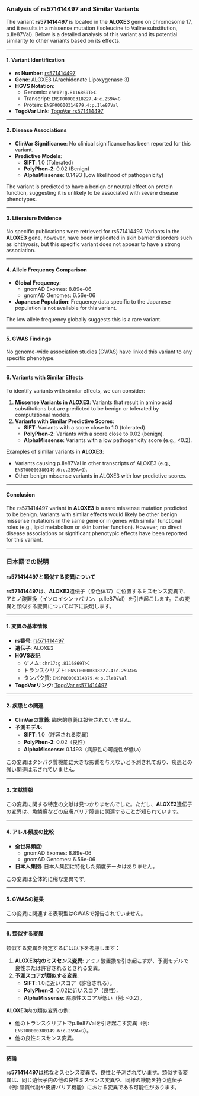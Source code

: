 ### Analysis of rs571414497 and Similar Variants
The variant **rs571414497** is located in the **ALOXE3** gene on chromosome 17, and it results in a missense mutation (Isoleucine to Valine substitution, p.Ile87Val). Below is a detailed analysis of this variant and its potential similarity to other variants based on its effects.

---

#### 1. Variant Identification
- **rs Number**: [rs571414497](https://identifiers.org/dbsnp/rs571414497)
- **Gene**: ALOXE3 (Arachidonate Lipoxygenase 3)
- **HGVS Notation**:
  - Genomic: `chr17:g.8116869T>C`
  - Transcript: `ENST00000318227.4:c.259A>G`
  - Protein: `ENSP00000314879.4:p.Ile87Val`
- **TogoVar Link**: [TogoVar rs571414497](https://togovar.org/variant/tgv397740557)

---

#### 2. Disease Associations
- **ClinVar Significance**: No clinical significance has been reported for this variant.
- **Predictive Models**:
  - **SIFT**: 1.0 (Tolerated)
  - **PolyPhen-2**: 0.02 (Benign)
  - **AlphaMissense**: 0.1493 (Low likelihood of pathogenicity)

The variant is predicted to have a benign or neutral effect on protein function, suggesting it is unlikely to be associated with severe disease phenotypes.

---

#### 3. Literature Evidence
No specific publications were retrieved for rs571414497. Variants in the **ALOXE3** gene, however, have been implicated in skin barrier disorders such as ichthyosis, but this specific variant does not appear to have a strong association.

---

#### 4. Allele Frequency Comparison
- **Global Frequency**:
  - gnomAD Exomes: 8.89e-06
  - gnomAD Genomes: 6.56e-06
- **Japanese Population**: Frequency data specific to the Japanese population is not available for this variant.
  
The low allele frequency globally suggests this is a rare variant.

---

#### 5. GWAS Findings
No genome-wide association studies (GWAS) have linked this variant to any specific phenotype.

---

#### 6. Variants with Similar Effects
To identify variants with similar effects, we can consider:
1. **Missense Variants in ALOXE3**: Variants that result in amino acid substitutions but are predicted to be benign or tolerated by computational models.
2. **Variants with Similar Predictive Scores**:
   - **SIFT**: Variants with a score close to 1.0 (tolerated).
   - **PolyPhen-2**: Variants with a score close to 0.02 (benign).
   - **AlphaMissense**: Variants with a low pathogenicity score (e.g., <0.2).

Examples of similar variants in **ALOXE3**:
- Variants causing p.Ile87Val in other transcripts of ALOXE3 (e.g., `ENST00000380149.6:c.259A>G`).
- Other benign missense variants in ALOXE3 with low predictive scores.

---

#### Conclusion
The rs571414497 variant in **ALOXE3** is a rare missense mutation predicted to be benign. Variants with similar effects would likely be other benign missense mutations in the same gene or in genes with similar functional roles (e.g., lipid metabolism or skin barrier function). However, no direct disease associations or significant phenotypic effects have been reported for this variant.

---

### 日本語での説明

#### rs571414497と類似する変異について
**rs571414497**は、**ALOXE3**遺伝子（染色体17）に位置するミスセンス変異で、アミノ酸置換（イソロイシン→バリン、p.Ile87Val）を引き起こします。この変異と類似する変異について以下に説明します。

---

#### 1. 変異の基本情報
- **rs番号**: [rs571414497](https://identifiers.org/dbsnp/rs571414497)
- **遺伝子**: ALOXE3
- **HGVS表記**:
  - ゲノム: `chr17:g.8116869T>C`
  - トランスクリプト: `ENST00000318227.4:c.259A>G`
  - タンパク質: `ENSP00000314879.4:p.Ile87Val`
- **TogoVarリンク**: [TogoVar rs571414497](https://togovar.org/variant/tgv397740557)

---

#### 2. 疾患との関連
- **ClinVarの意義**: 臨床的意義は報告されていません。
- **予測モデル**:
  - **SIFT**: 1.0（許容される変異）
  - **PolyPhen-2**: 0.02（良性）
  - **AlphaMissense**: 0.1493（病原性の可能性が低い）

この変異はタンパク質機能に大きな影響を与えないと予測されており、疾患との強い関連は示されていません。

---

#### 3. 文献情報
この変異に関する特定の文献は見つかりませんでした。ただし、**ALOXE3**遺伝子の変異は、魚鱗癬などの皮膚バリア障害に関連することが知られています。

---

#### 4. アレル頻度の比較
- **全世界頻度**:
  - gnomAD Exomes: 8.89e-06
  - gnomAD Genomes: 6.56e-06
- **日本人集団**: 日本人集団に特化した頻度データはありません。

この変異は全体的に稀な変異です。

---

#### 5. GWASの結果
この変異に関連する表現型はGWASで報告されていません。

---

#### 6. 類似する変異
類似する変異を特定するには以下を考慮します：
1. **ALOXE3内のミスセンス変異**: アミノ酸置換を引き起こすが、予測モデルで良性または許容されるとされる変異。
2. **予測スコアが類似する変異**:
   - **SIFT**: 1.0に近いスコア（許容される）。
   - **PolyPhen-2**: 0.02に近いスコア（良性）。
   - **AlphaMissense**: 病原性スコアが低い（例: <0.2）。

**ALOXE3**内の類似変異の例:
- 他のトランスクリプトでp.Ile87Valを引き起こす変異（例: `ENST00000380149.6:c.259A>G`）。
- 他の良性ミスセンス変異。

---

#### 結論
**rs571414497**は稀なミスセンス変異で、良性と予測されています。類似する変異は、同じ遺伝子内の他の良性ミスセンス変異や、同様の機能を持つ遺伝子（例: 脂質代謝や皮膚バリア機能）における変異である可能性があります。

